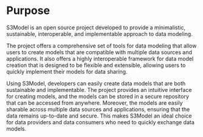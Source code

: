 # Purpose

S3Model is an open source project developed to provide a minimalistic, sustainable, interoperable, and implementable approach to data modeling. 

The project offers a comprehensive set of tools for data modeling that allow users to create models that are compatible with multiple data sources and applications. It also offers a highly interoperable framework for data model creation that is designed to be flexible and extensible, allowing users to quickly implement their models for data sharing.

Using S3Model, developers can easily create data models that are both sustainable and implementable. The project provides an intuitive interface for creating models, and the models can be stored in a secure repository that can be accessed from anywhere. Moreover, the models are easily sharable across multiple data sources and applications, ensuring that the data remains up-to-date and secure. This makes S3Model an ideal choice for data providers and data consumers who need to quickly exchange data models.